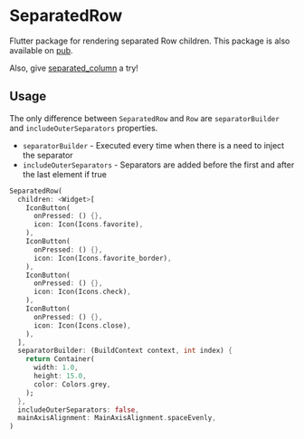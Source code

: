 # SeparatedRow

Flutter package for rendering separated Row children.
This package is also available on [pub](https://pub.dartlang.org/packages/separated_row).

Also, give [separated_column](https://pub.dartlang.org/packages/separated_column) a try!

## Usage

The only difference between `SeparatedRow` and `Row` are `separatorBuilder` and `includeOuterSeparators` properties.

- `separatorBuilder` - Executed every time when there is a need to inject the separator
- `includeOuterSeparators` - Separators are added before the first and after the last element if true

```dart
SeparatedRow(
  children: <Widget>[
    IconButton(
      onPressed: () {},
      icon: Icon(Icons.favorite),
    ),
    IconButton(
      onPressed: () {},
      icon: Icon(Icons.favorite_border),
    ),
    IconButton(
      onPressed: () {},
      icon: Icon(Icons.check),
    ),
    IconButton(
      onPressed: () {},
      icon: Icon(Icons.close),
    ),
  ],
  separatorBuilder: (BuildContext context, int index) {
    return Container(
      width: 1.0,
      height: 15.0,
      color: Colors.grey,
    );
  },
  includeOuterSeparators: false,
  mainAxisAlignment: MainAxisAlignment.spaceEvenly,
)
```
